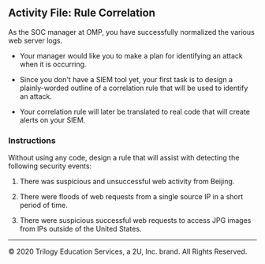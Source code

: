 ## Activity File: Rule Correlation


As the SOC manager at OMP, you have successfully normalized the various web server logs.

- Your manager would like you to make a plan for identifying an attack when it is occurring.

- Since you don't have a SIEM tool yet, your first task is to design a plainly-worded outline of a correlation rule that will be used to identify an attack.

- Your correlation rule will later be translated to real code that will create alerts on your SIEM.



### Instructions

Without using any code, design a rule that will assist with detecting the following security events:

1. There was suspicious and unsuccessful web activity from Beijing.
   
2. There were floods of web requests from a single source IP in a short period of time.
   
3. There were suspicious successful web requests to access JPG images from IPs outside of the United States.

---
© 2020 Trilogy Education Services, a 2U, Inc. brand. All Rights Reserved.  
